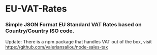 # EU-VAT-Rates
### Simple JSON Format EU Standard VAT Rates based on Country/Country ISO code.
Update: There is a npm package that handles VAT out of the box, visit https://github.com/valeriansaliou/node-sales-tax
